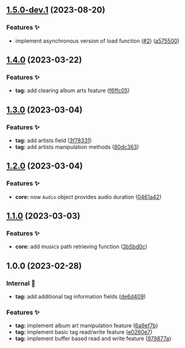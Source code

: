 ## [1.5.0-dev.1](https://github.com/async3619/merry-go-round-rs/compare/v1.4.0...v1.5.0-dev.1) (2023-08-20)


### Features ✨

* implement asynchronous version of load function ([#2](https://github.com/async3619/merry-go-round-rs/issues/2)) ([a575500](https://github.com/async3619/merry-go-round-rs/commit/a5755001e89081c42072090bb925337fa9d486a4))

## [1.4.0](https://github.com/async3619/merry-go-round-rs/compare/v1.3.0...v1.4.0) (2023-03-22)


### Features ✨

* **tag:** add clearing album arts feature ([f6ffc05](https://github.com/async3619/merry-go-round-rs/commit/f6ffc0567b6b9d622736502ce4e4608889efb9b4))

## [1.3.0](https://github.com/async3619/merry-go-round-rs/compare/v1.2.0...v1.3.0) (2023-03-04)


### Features ✨

* **tag:** add artists field ([3f78331](https://github.com/async3619/merry-go-round-rs/commit/3f783317198da259b30c09c62a7d99d9d9ec4088))
* **tag:** add artists manipulation methods ([80dc363](https://github.com/async3619/merry-go-round-rs/commit/80dc363d7d94fadedea0d731a77ebe0c582a629b))

## [1.2.0](https://github.com/async3619/merry-go-round-rs/compare/v1.1.0...v1.2.0) (2023-03-04)


### Features ✨

* **core:** now `Audio` object provides audio duration ([0461a42](https://github.com/async3619/merry-go-round-rs/commit/0461a42aa3a4114970b99a5e1219ae9d28f65e0c))

## [1.1.0](https://github.com/async3619/merry-go-round-rs/compare/v1.0.0...v1.1.0) (2023-03-03)


### Features ✨

* **core:** add musics path retrieving function ([3b5bd0c](https://github.com/async3619/merry-go-round-rs/commit/3b5bd0c5b454dd58679a373410ccea8943083566))

## 1.0.0 (2023-02-28)


### Internal 🧰

* **tag:** add additional tag information fields ([de6d409](https://github.com/async3619/merry-go-round-rs/commit/de6d409421d1f682f0c4e08de626e8b9859e3a83))


### Features ✨

* **tag:** implement album art manipulation feature ([6a9ef7b](https://github.com/async3619/merry-go-round-rs/commit/6a9ef7b232c3fd85b08e1e596a2f709b383aef4f))
* **tag:** implement basic tag read/write feature ([e0260e7](https://github.com/async3619/merry-go-round-rs/commit/e0260e74fdf441c0558d89734651391cbc45b1c7))
* **tag:** implement buffer based read and write feature ([979877a](https://github.com/async3619/merry-go-round-rs/commit/979877af668d82012ab8656862242d04d2720b99))
